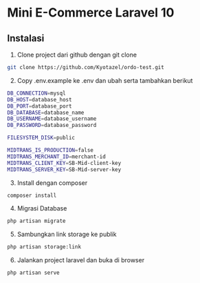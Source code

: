 # Mini E-Commerce Laravel 10

## Instalasi

1. Clone project dari github dengan git clone

```bash
git clone https://github.com/Kyotazel/ordo-test.git
```

2. Copy .env.example ke .env dan ubah serta tambahkan berikut

```bash
DB_CONNECTION=mysql
DB_HOST=database_host
DB_PORT=database_port
DB_DATABASE=database_name
DB_USERNAME=database_username
DB_PASSWORD=database_password

FILESYSTEM_DISK=public

MIDTRANS_IS_PRODUCTION=false
MIDTRANS_MERCHANT_ID=merchant-id
MIDTRANS_CLIENT_KEY=SB-Mid-client-key
MIDTRANS_SERVER_KEY=SB-Mid-server-key

```

3. Install dengan composer

```bash
composer install
```

4. Migrasi Database

```bash
php artisan migrate
```

5. Sambungkan link storage ke publik

```bash
php artisan storage:link
```

6. Jalankan project laravel dan buka di browser

```bash
php artisan serve
```